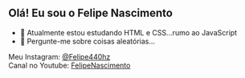 ## Olá! Eu sou o Felipe Nascimento

- 🌱 Atualmente estou estudando HTML e CSS...rumo ao JavaScript
- 💬 Pergunte-me sobre coisas aleatórias...

 <div>
   <p>
     Meu Instagram: <a href="https://instagram.com/felipe440hz"> @Felipe440hz</a> <br>
     Canal no Youtube: <a href="https://youtube.com/felipenascimentomusico">FelipeNascimento</a>
   </p>
  
</div>

